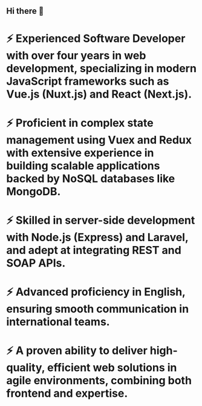## Hi there 👋

# ⚡ Experienced Software Developer with over four years in web development, specializing in modern JavaScript frameworks such as Vue.js (Nuxt.js) and React (Next.js). 
# ⚡ Proficient in complex state management using Vuex and Redux with extensive experience in building scalable applications backed by NoSQL databases like MongoDB.
# ⚡ Skilled in server-side development with Node.js (Express) and Laravel, and adept at integrating REST and SOAP APIs.
# ⚡ Advanced proficiency in English, ensuring smooth communication in international teams.
# ⚡ A proven ability to deliver high-quality, efficient web solutions in agile environments, combining both frontend and expertise.
